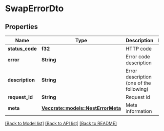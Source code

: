 # SwapErrorDto

## Properties

Name | Type | Description | Notes
------------ | ------------- | ------------- | -------------
**status_code** | **f32** | HTTP code | 
**error** | **String** | Error code description | 
**description** | **String** | Error description (one of the following) | 
**request_id** | **String** | Request id | 
**meta** | [**Vec<crate::models::NestErrorMeta>**](NestErrorMeta.md) | Meta information | 

[[Back to Model list]](../README.md#documentation-for-models) [[Back to API list]](../README.md#documentation-for-api-endpoints) [[Back to README]](../README.md)


